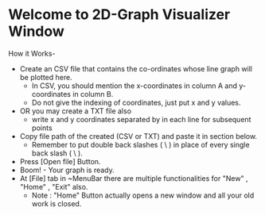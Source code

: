 # Welcome to 2D-Graph Visualizer Window

How it Works-

* Create an CSV file that contains the co-ordinates whose line graph will be plotted here.
	* In CSV, you should mention the x-coordinates in column A and y-coordinates in column B.
	* Do not give the indexing of coordinates, just put x and y values.
* OR you may create a TXT file also
	* write x and y coordinates separated by <spacebar> in each line for subsequent points
* Copy file path of the created (CSV or TXT) and paste it in section below.
	* Remember to put double back slashes ( \\ ) in place of every single back slash ( \ ).
* Press [Open file] Button.
* Boom! - Your graph is ready.
* At [File] tab in ~MenuBar there are multiple functionalities for "New" , "Home" , "Exit" also.
	* Note : "Home" Button actually opens a new window and all your old work is closed.
